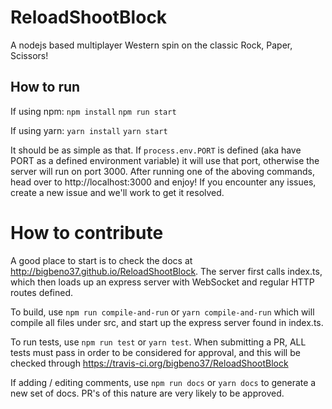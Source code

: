 # ReloadShootBlock
A nodejs based multiplayer Western spin on the classic Rock, Paper, Scissors!

## How to run
If using npm:
`npm install`
`npm run start`

If using yarn:
`yarn install`
`yarn start`

It should be as simple as that. If `process.env.PORT` is defined (aka have PORT as a defined environment variable) it will use that port, otherwise the server will run on port 3000. After running one of the aboving commands, head over to http://localhost:3000 and enjoy! If you encounter any issues, create a new issue and we'll work to get it resolved.

# How to contribute
A good place to start is to check the docs at http://bigbeno37.github.io/ReloadShootBlock. The server first calls index.ts, which then loads up an express server with WebSocket and regular HTTP routes defined.

To build, use `npm run compile-and-run` or `yarn compile-and-run` which will compile all files under src, and start up the express server found in index.ts.

To run tests, use `npm run test` or `yarn test`. When submitting a PR, ALL tests must pass in order to be considered for approval, and this will be checked through https://travis-ci.org/bigbeno37/ReloadShootBlock

If adding / editing comments, use `npm run docs` or `yarn docs` to generate a new set of docs. PR's of this nature are very likely to be approved.